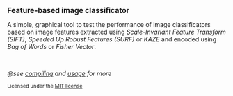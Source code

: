 <big>**Feature-based image classificator**</big>

A simple, graphical tool to test the performance of image classificators based on image features extracted using *Scale-Invariant Feature Transform (SIFT)*, *Speeded Up Robust Features (SURF)* or *KAZE* and encoded using *Bag of Words* or *Fisher Vector*.

<br/>

*@see <a href="docs/compiling_instructions.md">compiling</a> and <a href="docs/usage.md">usage</a> for more*

<small>Licensed under the <a href="LICENSE.md" target="_blank">MIT license</a></small>